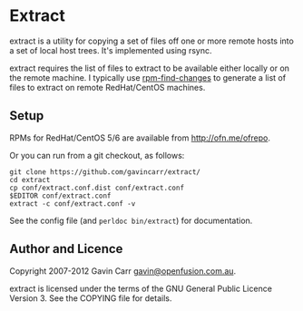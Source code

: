 
Extract
=======

extract is a utility for copying a set of files off one or more remote
hosts into a set of local host trees. It's implemented using rsync.

extract requires the list of files to extract to be available either
locally or on the remote machine. I typically use
[rpm-find-changes](http://ofn.me/rfc) to generate a list of files to
extract on remote RedHat/CentOS machines.

Setup
-----

RPMs for RedHat/CentOS 5/6 are available from http://ofn.me/ofrepo.

Or you can run from a git checkout, as follows:

```shell
git clone https://github.com/gavincarr/extract/
cd extract
cp conf/extract.conf.dist conf/extract.conf
$EDITOR conf/extract.conf
extract -c conf/extract.conf -v
```

See the config file (and `perldoc bin/extract`) for documentation.


Author and Licence
------------------

Copyright 2007-2012 Gavin Carr <gavin@openfusion.com.au>.

extract is licensed under the terms of the GNU General Public Licence
Version 3. See the COPYING file for details.

